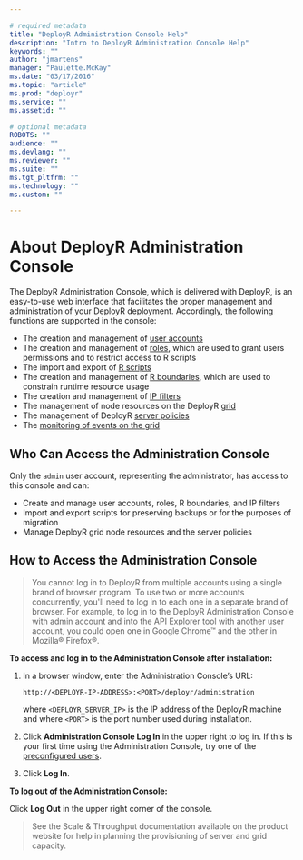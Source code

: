 ```yaml
---

# required metadata
title: "DeployR Administration Console Help"
description: "Intro to DeployR Administration Console Help"
keywords: ""
author: "jmartens"
manager: "Paulette.McKay"
ms.date: "03/17/2016"
ms.topic: "article"
ms.prod: "deployr"
ms.service: ""
ms.assetid: ""

# optional metadata
ROBOTS: ""
audience: ""
ms.devlang: ""
ms.reviewer: ""
ms.suite: ""
ms.tgt_pltfrm: ""
ms.technology: ""
ms.custom: ""

---
```


# About DeployR Administration Console

The DeployR Administration Console, which is delivered with DeployR, is an easy-to-use web interface that facilitates the proper management and administration of your DeployR deployment. Accordingly, the following functions are supported in the console:

-   The creation and management of [user accounts](user-intro.htm)
-   The creation and management of [roles](role-intro.htm), which are used to grant users permissions and to restrict access to R scripts
-   The import and export of [R scripts](script-intro.htm)
-   The creation and management of [R boundaries](../deployr-admin-managing-r-boundaries.md), which are used to constrain runtime resource usage
-   The creation and management of [IP filters](filter-intro.htm)
-   The management of node resources on the DeployR [grid](node-grid-intro.htm)
-   The management of DeployR [server policies](policies-intro.htm)
-   The [monitoring of events on the grid](tasks-intro.htm)

## Who Can Access the Administration Console

Only the `admin` user account, representing the administrator, has access to this console and can:

- Create and manage user accounts, roles, R boundaries, and IP filters
- Import and export scripts for preserving backups or for the purposes of migration
- Manage DeployR grid node resources and the server policies

## How to Access the Administration Console

>You cannot log in to DeployR from multiple accounts using a single brand of browser program. To use two or more accounts concurrently, you'll need to log in to each one in a separate brand of browser. For example, to log in to the DeployR Administration Console with admin account and into the API Explorer tool with another user account, you could open one in Google Chrome™ and the other in Mozilla® Firefox®.

**To access and log in to the Administration Console after installation:**

1.  In a browser window, enter the Administration Console’s URL:

		http://<DEPLOYR-IP-ADDRESS>:<PORT>/deployr/administration

	where `<DEPLOYR_SERVER_IP>` is the IP address of the DeployR machine and where `<PORT>` is the port number used during installation. 

2.  Click **Administration Console Log In** in the upper right to log in.  If this is your first time using the Administration Console, try one of the [preconfigured users](https://deployr.revolutionanalytics.com/documents/help/admin-console/Content/Topics/user-defaults.htm).

3. Click **Log In**.

**To log out of the Administration Console:**

Click **Log Out** in the upper right corner of the console.
 
>See the Scale & Throughput documentation available on the product website for help in planning the provisioning of server and grid capacity.

